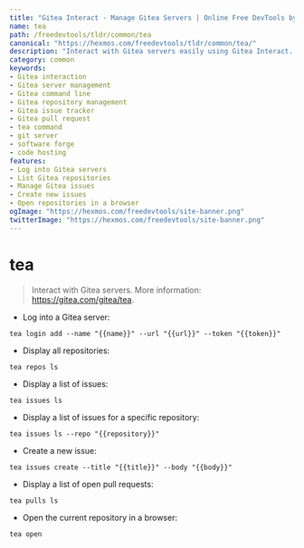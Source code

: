 ```yaml
---
title: "Gitea Interact - Manage Gitea Servers | Online Free DevTools by Hexmos"
name: tea
path: /freedevtools/tldr/common/tea
canonical: "https://hexmos.com/freedevtools/tldr/common/tea/"
description: "Interact with Gitea servers easily using Gitea Interact. Manage repositories, issues, and pull requests from the command line. Free online tool, no registration required."
category: common
keywords:
- Gitea interaction
- Gitea server management
- Gitea command line
- Gitea repository management
- Gitea issue tracker
- Gitea pull request
- tea command
- git server
- software forge
- code hosting
features:
- Log into Gitea servers
- List Gitea repositories
- Manage Gitea issues
- Create new issues
- Open repositories in a browser
ogImage: "https://hexmos.com/freedevtools/site-banner.png"
twitterImage: "https://hexmos.com/freedevtools/site-banner.png"
---
```


# tea

> Interact with Gitea servers.
> More information: <https://gitea.com/gitea/tea>.

- Log into a Gitea server:

`tea login add --name "{{name}}" --url "{{url}}" --token "{{token}}"`

- Display all repositories:

`tea repos ls`

- Display a list of issues:

`tea issues ls`

- Display a list of issues for a specific repository:

`tea issues ls --repo "{{repository}}"`

- Create a new issue:

`tea issues create --title "{{title}}" --body "{{body}}"`

- Display a list of open pull requests:

`tea pulls ls`

- Open the current repository in a browser:

`tea open`
